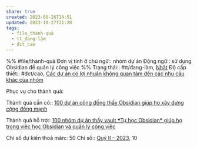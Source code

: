```yaml
---
share: true
created: 2023-05-26T14:51
updated: 2023-10-27T21:28
tags:
  - file_thành-quả
  - tt_đang-làm
  - đct_cao
---
```

%%
#file/thành-quả
Đơn vị tính ở chủ ngữ:: nhóm dự án
Động ngữ:: sử dụng Obsidian để quản lý công việc
%%
Trạng thái:: #tt/đang-làm, [Nhật](Nh%E1%BA%ADt.md)
Độ cấp thiết:: #đct/cao, [Các dự án có lợi nhuận không quan tâm đến các nhu cầu khác của nhóm](../../5%20Gi%E1%BA%A3%20thi%E1%BA%BFt/Nhu%20c%E1%BA%A7u/C%C3%A1c%20d%E1%BB%B1%20%C3%A1n%20c%C3%B3%20l%E1%BB%A3i%20nhu%E1%BA%ADn%20kh%C3%B4ng%20quan%20t%C3%A2m%20%C4%91%E1%BA%BFn%20c%C3%A1c%20nhu%20c%E1%BA%A7u%20kh%C3%A1c%20c%E1%BB%A7a%20nh%C3%B3m.md)


Phục vụ cho thành quả:

Thành quả cần có:: [100 dự án cộng đồng thấy Obsidian giúp họ xây dựng cộng đồng mạnh](./100%20d%E1%BB%B1%20%C3%A1n%20c%E1%BB%99ng%20%C4%91%E1%BB%93ng%20th%E1%BA%A5y%20Obsidian%20gi%C3%BAp%20h%E1%BB%8D%20x%C3%A2y%20d%E1%BB%B1ng%20c%E1%BB%99ng%20%C4%91%E1%BB%93ng%20m%E1%BA%A1nh.md)

Thành quả hỗ trợ:: [100 nhóm dự án thấy vault ❝Tự học Obsidian❞ giúp họ trong việc học Obsidian và quản lý công việc](../Ng%C6%B0%E1%BB%9Di%20d%C3%B9ng%20m%E1%BB%9F%20vault%20h%C6%B0%E1%BB%9Bng%20d%E1%BA%ABn%20Obsidian/100%20nh%C3%B3m%20d%E1%BB%B1%20%C3%A1n%20th%E1%BA%A5y%20vault%20%E2%9D%9DT%E1%BB%B1%20h%E1%BB%8Dc%20Obsidian%E2%9D%9E%20gi%C3%BAp%20h%E1%BB%8D%20trong%20vi%E1%BB%87c%20h%E1%BB%8Dc%20Obsidian%20v%C3%A0%20qu%E1%BA%A3n%20l%C3%BD%20c%C3%B4ng%20vi%E1%BB%87c.md)

Chỉ số dự kiến thoả mãn:: 50
Chỉ số:: [Quý II – 2023](../../../C%20Obsidian,%20qu%E1%BA%A3n%20l%C3%BD%20d%E1%BB%B1%20%C3%A1n%20v%C3%A0%20c%C3%B4ng%20c%E1%BB%A5%20ngh%C4%A9/6%20K%E1%BA%BF%20ho%E1%BA%A1ch/Qu%C3%BD%20II%20%E2%80%93%202023.md), 10
